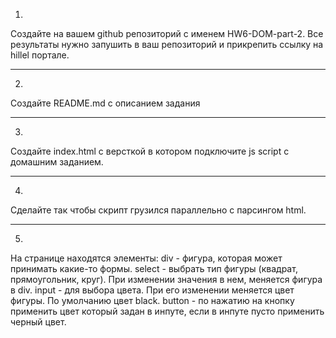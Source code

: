 1.
Создайте на вашем github репозиторий с именем HW6-DOM-part-2. Все результаты нужно запушить в ваш репозиторий и прикрепить ссылку на hillel портале.

------------------------

2.
Создайте README.md с описанием задания

-----------------------

3.
Создайте index.html с версткой в котором подключите js script с домашним заданием.

-----------------------

4.
Сделайте так чтобы скрипт грузился параллельно с парсингом html.

-----------------------

5.
На странице находятся элементы:
div - фигура, которая может принимать какие-то формы.
select - выбрать тип фигуры (квадрат, прямоугольник, круг). При изменении значения в нем, меняется фигура в div.
input - для выбора цвета. При его изменении меняется цвет фигуры. По умолчанию цвет black.
button - по нажатию на кнопку применить цвет который задан в инпуте, если в инпуте пусто применить черный цвет.